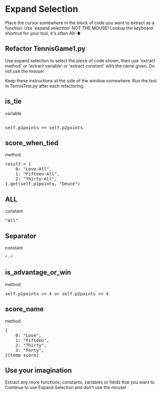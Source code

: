 # Expand Selection

Place the cursor somewhere in the block of code you want to extract as a function.
Use 'expand selection' NOT THE MOUSE!
Lookup the keyboard shortcut for your tool, it's often Alt-⬆

## Refactor TennisGame1.py
Use expand selection to select the piece of code shown,
then use 'extract method' or 'extract variable' or 'extract constant'
with the name given.
Do not use the mouse!

Keep these instructions at the side of the window somewhere.
Run the test in TennisTest.py after each refactoring.

## is_tie
variable
<pre> 
self.p1points == self.p2points
</pre>


## score_when_tied
method
<pre>
result = {
    0: "Love-All",
    1: "Fifteen-All",
    2: "Thirty-All",
}.get(self.p1points, "Deuce")
</pre>

## ALL 
constant
<pre>
"All"
</pre>

## Separator
constant
<pre>
"-"
</pre>

## is_advantage_or_win
method
<pre>
self.p1points >= 4 or self.p2points >= 4
</pre>

## score_name
method
<pre>
{
    0: "Love",
    1: "Fifteen",
    2: "Thirty",
    3: "Forty",
}[temp_score]
</pre>

## Use your imagination
Extract any more functions, constants, variables or fields that you want to. Continue to use Expand Selection and don't use the mouse!
